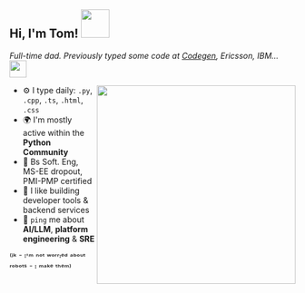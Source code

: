 <h2> Hi, I'm Tom! <img src="https://i.imgur.com/8SXMSb4.gif" width="50"></h2>
<p><em>Full-time dad. Previously typed some code at <a href="https://github.com/codegen-sh/codegen/issues?q=is%3Aclosed%20is%3Apr%20author%3Atkfoss">Codegen</a>, Ericsson, IBM...<img src="https://media.giphy.com/media/WUlplcMpOCEmTGBtBW/giphy.gif" width="30"> 
</em></p>

<img align='right' src='https://i.imgur.com/p726YEJ.gif' width='350'>


- ⚙️ I type daily: `.py`, `.cpp`, `.ts`, `.html`, `.css`
- 🌍 I'm mostly active within the **Python Community**
- 📜 Bs Soft. Eng, MS-EE dropout, PMI-PMP certified
- 👷 I like building developer tools & backend services
- 💬 `ping` me about **AI/LLM**, **platform engineering** & **SRE**


⁽ʲᵏ ⁻ ᴵ'ᵐ ⁿᵒᵗ ʷᵒʳʳᶦᵉᵈ ᵃᵇᵒᵘᵗ ʳᵒᵇᵒᵗˢ ⁻ ᴵ ᵐᵃᵏᵉ ᵗʰᵉᵐ⁾

